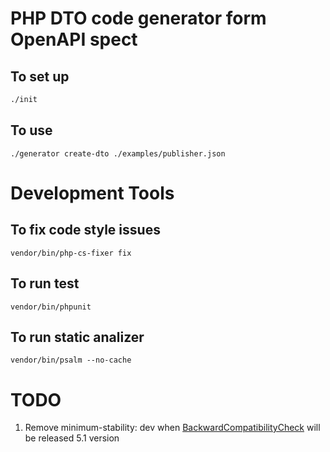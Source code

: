 # PHP DTO code generator form OpenAPI spect

## To set up 
```bash
./init
```
## To use 
```shell
./generator create-dto ./examples/publisher.json  
```


# Development Tools
## To fix code style issues 
`vendor/bin/php-cs-fixer fix`
## To run test
`vendor/bin/phpunit`
## To run static analizer
`vendor/bin/psalm --no-cache`
# TODO
1. Remove minimum-stability: dev when [BackwardCompatibilityCheck](https://github.com/Roave/BackwardCompatibilityCheck) will be released 5.1 version
